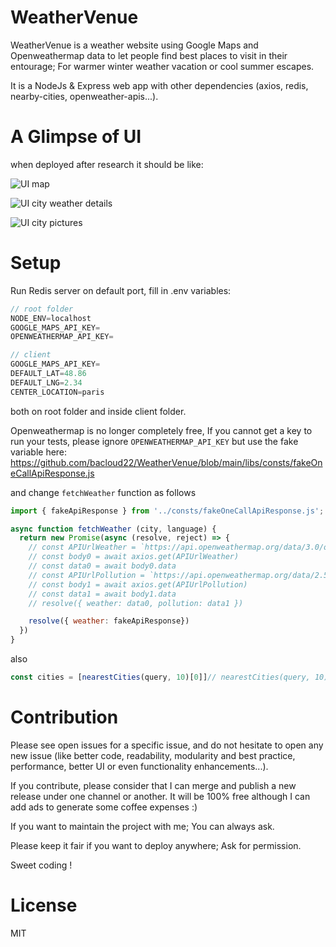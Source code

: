 # WeatherVenue

WeatherVenue is a weather website using Google Maps and Openweathermap data to let people find best places to visit in their entourage; For warmer winter weather vacation or cool summer escapes. 

It is a NodeJs & Express web app with other dependencies (axios, redis, nearby-cities, openweather-apis...).


# A Glimpse of UI


when deployed after research it should be like: 

![UI map](CONTRIBUTING/Capture_map.PNG)

![UI city weather details](CONTRIBUTING/Capture_city_details.PNG)

![UI city pictures](CONTRIBUTING/Capture_city_pictures.PNG)


# Setup

Run Redis server on default port, fill in .env variables:
```ts
// root folder
NODE_ENV=localhost
GOOGLE_MAPS_API_KEY=
OPENWEATHERMAP_API_KEY=
```

```ts
// client
GOOGLE_MAPS_API_KEY=
DEFAULT_LAT=48.86
DEFAULT_LNG=2.34
CENTER_LOCATION=paris
```

both on root folder and inside client folder.

Openweathermap is no longer completely free, If you cannot get a key to run your tests, please ignore `OPENWEATHERMAP_API_KEY` but use the fake variable here:
https://github.com/bacloud22/WeatherVenue/blob/main/libs/consts/fakeOneCallApiResponse.js 

and change `fetchWeather` function as follows

```js
import { fakeApiResponse } from '../consts/fakeOneCallApiResponse.js';

async function fetchWeather (city, language) {
  return new Promise(async (resolve, reject) => {
    // const APIUrlWeather = `https://api.openweathermap.org/data/3.0/onecall?lat=${city.latitude}&lon=${city.longitude}&lang=${language}&exclude=hourly,minutely&units=metric&appid=${OPENWEATHERMAP_API_KEY}`
    // const body0 = await axios.get(APIUrlWeather)
    // const data0 = await body0.data
    // const APIUrlPollution = `https://api.openweathermap.org/data/2.5/air_pollution?lat=${city.latitude}&lon=${city.longitude}&appid=${OPENWEATHERMAP_API_KEY}`
    // const body1 = await axios.get(APIUrlPollution)
    // const data1 = await body1.data
    // resolve({ weather: data0, pollution: data1 })

    resolve({ weather: fakeApiResponse})
  })
}
```

also 

```js
const cities = [nearestCities(query, 10)[0]]// nearestCities(query, 10);
```


# Contribution


Please see open issues for a specific issue, and do not hesitate to open any new issue (like better code, readability, modularity and best practice, performance, better UI or even functionality enhancements...).

If you contribute, please consider that I can merge and publish a new release under one channel or another. It will be 100% free although I can add ads to generate some coffee expenses :)

If you want to maintain the project with me; You can always ask.

Please keep it fair if you want to deploy anywhere; Ask for permission.

Sweet coding !


# License

MIT

